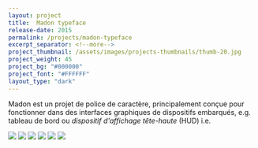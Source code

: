 ```yaml
---
layout: project
title:  Madon typeface
release-date: 2015
permalink: /projects/madon-typeface
excerpt_separator: <!--more-->
project_thumbnail: /assets/images/projects-thumbnails/thumb-20.jpg
project_weight: 45
project_bg: "#000000"
project_font: "#FFFFFF"
layout_type: "dark"
---
```

Madon est un projet de police de caractère, principalement conçue pour fonctionner<!--more--> dans des interfaces graphiques de dispositifs embarqués, e.g. tableau de bord ou _dispositif d'affichage tête-haute_ (HUD) i.e.

![](/assets/images/projects/madon/madon-0.jpg)
![](/assets/images/projects/madon/madon-4.jpg)
![](/assets/images/projects/madon/madon-1.jpg)
![](/assets/images/projects/madon/madon-2.jpg)
![](/assets/images/projects/madon/madon-5.jpg)
![](/assets/images/projects/madon/madon-3.jpg)
